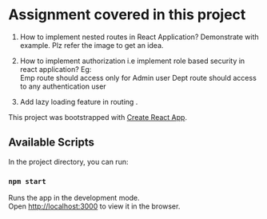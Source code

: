 # Assignment covered in this project

1.   How to implement nested routes in React Application?  Demonstrate with example.  Plz refer the image to get an idea. 

2.  How to implement authorization i.e implement role based security in react application?
	Eg:  			
			Emp route should access only for Admin user 
			Dept  route should access to any authentication user 			

3.  Add lazy loading feature in routing . 

This project was bootstrapped with [Create React App](https://github.com/facebook/create-react-app).

## Available Scripts

In the project directory, you can run:

### `npm start`

Runs the app in the development mode.\
Open [http://localhost:3000](http://localhost:3000) to view it in the browser.

